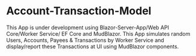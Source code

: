# Account-Transaction-Model
This App is under development using Blazor-Server-App/Web API Core/Worker Service/ EF Core and MudBlazor. This App simulates random Users, Accounts, Payees &amp; Transactions by Worker Service and display/report these Transactions at UI using MudBlazor components.
